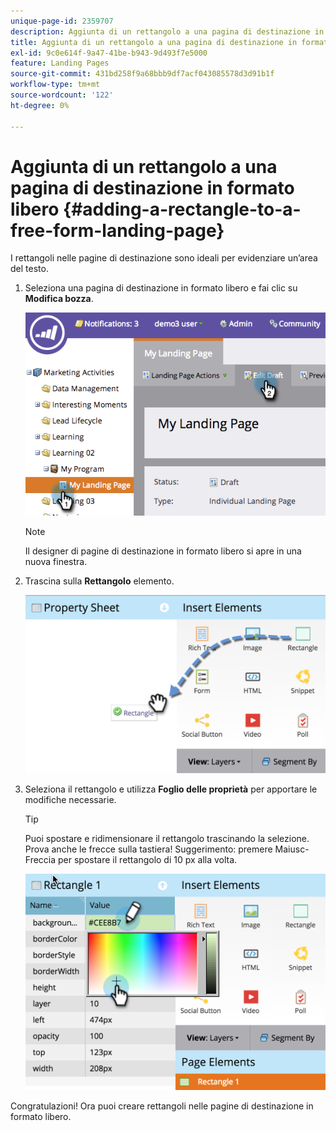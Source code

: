 ```yaml
---
unique-page-id: 2359707
description: Aggiunta di un rettangolo a una pagina di destinazione in formato libero - Documenti Marketo - Documentazione del prodotto
title: Aggiunta di un rettangolo a una pagina di destinazione in formato libero
exl-id: 9c0e614f-9a47-41be-b943-9d493f7e5000
feature: Landing Pages
source-git-commit: 431bd258f9a68bbb9df7acf043085578d3d91b1f
workflow-type: tm+mt
source-wordcount: '122'
ht-degree: 0%

---
```


# Aggiunta di un rettangolo a una pagina di destinazione in formato libero {#adding-a-rectangle-to-a-free-form-landing-page}

I rettangoli nelle pagine di destinazione sono ideali per evidenziare un’area del testo.

1. Seleziona una pagina di destinazione in formato libero e fai clic su **Modifica bozza**.

   ![](assets/image2014-9-16-14-3a50-3a51.png)

   >[!NOTE]
   >
   >Il designer di pagine di destinazione in formato libero si apre in una nuova finestra.

1. Trascina sulla **Rettangolo** elemento.

   ![](assets/image2015-5-21-14-3a48-3a45.png)

1. Seleziona il rettangolo e utilizza **Foglio delle proprietà** per apportare le modifiche necessarie.

   >[!TIP]
   >
   >Puoi spostare e ridimensionare il rettangolo trascinando la selezione. Prova anche le frecce sulla tastiera! Suggerimento: premere Maiusc-Freccia per spostare il rettangolo di 10 px alla volta.

   ![](assets/image2015-5-21-14-3a50-3a24.png)

Congratulazioni! Ora puoi creare rettangoli nelle pagine di destinazione in formato libero.
